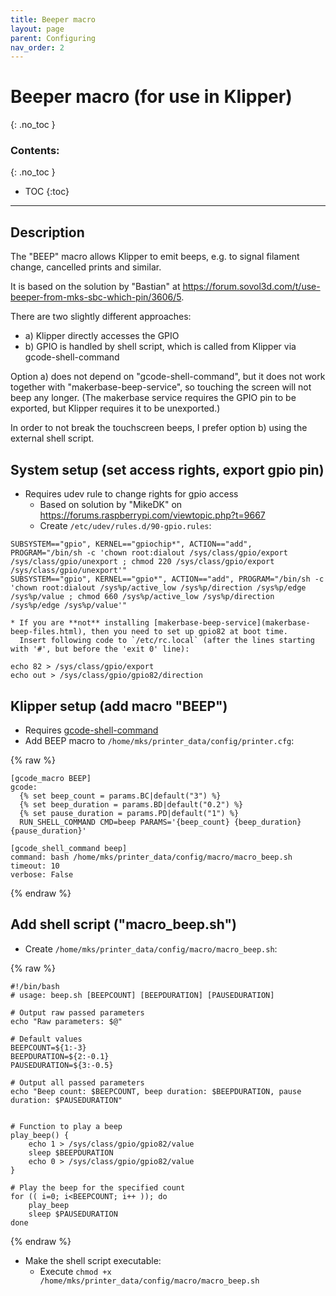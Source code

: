 ```yaml
---
title: Beeper macro
layout: page
parent: Configuring
nav_order: 2
---
```

# Beeper macro (for use in Klipper)
{: .no_toc }
### Contents:
{: .no_toc }
- TOC
{:toc}
----

## Description
The "BEEP" macro allows Klipper to emit beeps, e.g. to signal filament change, cancelled prints and similar.

It is based on the solution by "Bastian" at <https://forum.sovol3d.com/t/use-beeper-from-mks-sbc-which-pin/3606/5>.

There are two slightly different approaches:
  * a) Klipper directly accesses the GPIO
  * b) GPIO is handled by shell script, which is called from Klipper via gcode-shell-command
  
Option a) does not depend on "gcode-shell-command", but it does not work together with "makerbase-beep-service", so touching the screen will not beep any longer. (The makerbase service requires the GPIO pin to be exported, but Klipper requires it to be unexported.)

In order to not break the touchscreen beeps, I prefer option b) using the external shell script.

## System setup (set access rights, export gpio pin)
  * Requires udev rule to change rights for gpio access
    * Based on solution by "MikeDK" on <https://forums.raspberrypi.com/viewtopic.php?t=9667>
    * Create `/etc/udev/rules.d/90-gpio.rules`:
```
SUBSYSTEM=="gpio", KERNEL=="gpiochip*", ACTION=="add", PROGRAM="/bin/sh -c 'chown root:dialout /sys/class/gpio/export /sys/class/gpio/unexport ; chmod 220 /sys/class/gpio/export /sys/class/gpio/unexport'"
SUBSYSTEM=="gpio", KERNEL=="gpio*", ACTION=="add", PROGRAM="/bin/sh -c 'chown root:dialout /sys%p/active_low /sys%p/direction /sys%p/edge /sys%p/value ; chmod 660 /sys%p/active_low /sys%p/direction /sys%p/edge /sys%p/value'"
```
    * If you are **not** installing [makerbase-beep-service](makerbase-beep-files.html), then you need to set up gpio82 at boot time.
      Insert following code to `/etc/rc.local` (after the lines starting with '#', but before the 'exit 0' line):
```
echo 82 > /sys/class/gpio/export
echo out > /sys/class/gpio/gpio82/direction
```

## Klipper setup (add macro "BEEP")
  * Requires [gcode-shell-command](https://github.com/dw-0/kiauh/blob/master/docs/gcode_shell_command.md)
  * Add BEEP macro to `/home/mks/printer_data/config/printer.cfg`:

{% raw  %}
```
[gcode_macro BEEP]
gcode:
  {% set beep_count = params.BC|default("3") %}
  {% set beep_duration = params.BD|default("0.2") %}
  {% set pause_duration = params.PD|default("1") %}
  RUN_SHELL_COMMAND CMD=beep PARAMS='{beep_count} {beep_duration} {pause_duration}'

[gcode_shell_command beep]
command: bash /home/mks/printer_data/config/macro/macro_beep.sh
timeout: 10
verbose: False
```
{% endraw  %}

## Add shell script ("macro_beep.sh")
  * Create `/home/mks/printer_data/config/macro/macro_beep.sh`:

{% raw  %}
```
#!/bin/bash
# usage: beep.sh [BEEPCOUNT] [BEEPDURATION] [PAUSEDURATION]

# Output raw passed parameters
echo "Raw parameters: $@"

# Default values
BEEPCOUNT=${1:-3}
BEEPDURATION=${2:-0.1}
PAUSEDURATION=${3:-0.5}

# Output all passed parameters
echo "Beep count: $BEEPCOUNT, beep duration: $BEEPDURATION, pause duration: $PAUSEDURATION"


# Function to play a beep
play_beep() {
    echo 1 > /sys/class/gpio/gpio82/value
    sleep $BEEPDURATION
    echo 0 > /sys/class/gpio/gpio82/value
}

# Play the beep for the specified count
for (( i=0; i<BEEPCOUNT; i++ )); do
    play_beep
    sleep $PAUSEDURATION
done
```
{% endraw  %}
  * Make the shell script executable:
    * Execute `chmod +x /home/mks/printer_data/config/macro/macro_beep.sh`


